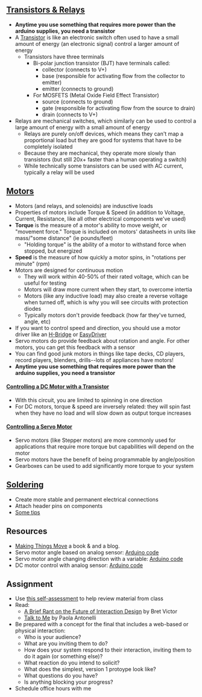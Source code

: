 ## [Transistors & Relays](https://itp.nyu.edu/physcomp/lessons/electronics/transistors-relays-and-controlling-high-current-loads/)
- **Anytime you use something that requires more power than the arduino supplies, you need a transistor**
- A [Transistor](https://learn.sparkfun.com/tutorials/transistors/all) is like an electronic switch often used to have a small amount of energy (an electronic signal) control a larger amount of energy
    - Transistors have three terminals 
        - Bi-polar junction transistor (BJT) have terminals called:
            - collector (connects to V+)
            - base (responsible for activating flow from the collector to emitter)
            - emitter (connects to ground)
        - For MOSFETS (Metal Oxide Field Effect Transistor)
            - source (connects to ground)
            - gate (responsible for activating flow from the source to drain)
            - drain (connects to V+)
- Relays are mechanical switches, which similarly can be used to control a large amount of energy with a small amount of energy
    - Relays are purely on/off devices, which means they can't map a proportional load but they are good for systems that have to be completely isolated
    - Because they are mechanical, they operate more slowly than transistors (but still 20x+ faster than a human operating a switch)
    - While technically some transistors can be used with AC current, typically a relay will be used 

## [Motors](https://itp.nyu.edu/physcomp/lessons/dc-motors-the-basics/)
- Motors (and relays, and solenoids) are indusctive loads
- Properties of motors include Torque & Speed (in addition to Voltage, Current, Resistance, like all other electrical components we've used)
- **Torque** is the measure of a motor's ability to move weight, or "movement force." Torque is included on motors' datasheets in units like mass/"some distance" (ie pounds/feet)
    - "Holding torque" is the ability of a motor to withstand force when stopped, but energized
- **Speed** is the measure of how quickly a motor spins, in "rotations per minute" (rpm)
- Motors are designed for continuous motion
    - They will work within 40-50% of their rated voltage, which can be useful for testing
    - Motors will draw more current when they start, to overcome intertia
    - Motors (like any inductive load) may also create a reverse voltage when turned off, which is why you will see circuits with protection diodes
    - Typically motors don't provide feedback (how far they've turned, angle, etc)
- If you want to control speed and direction, you should use a motor driver like an [H-Bridge](https://www.sparkfun.com/products/315) or [EasyDriver](https://www.sparkfun.com/products/12779)
- Servo motors do provide feedback about rotation and angle. For other motors, you can get this feedback with a sensor
- You can find good junk motors in things like tape decks, CD players, record players, blenders, drills--lots of appliances have motors!
- **Anytime you use something that requires more power than the arduino supplies, you need a transistor**

#### [Controlling a DC Motor with a Transistor](https://learn.adafruit.com/experimenters-guide-for-metro/circ03-intro)
- With this circuit, you are limited to spinning in one direction
- For DC motors, torque & speed are inversely related: they will spin fast when they have no load and will slow down as output torque increases

#### [Controlling a Servo Motor](https://learn.adafruit.com/experimenters-guide-for-metro/circ04-intro)
- Servo motors (like Stepper motors) are more commonly used for applications that require more torque but capabilities will depend on the motor
- Servo motors have the benefit of being programmable by angle/position
- Gearboxes can be used to add significantly more torque to your system

## [Soldering](https://learn.sparkfun.com/tutorials/how-to-solder-through-hole-soldering)
- Create more stable and permanent electrical connections
- Attach header pins on components
- [Some tips]()

## Resources
- [Making Things Move](http://www.makingthingsmove.com/) a book & and a blog.
- Servo motor angle based on analog sensor: [Arduino code](https://create.arduino.cc/editor/jfunky7/71ac5d64-6815-40ec-9909-d57dd834a1ed/preview)
- Servo motor angle changing direction with a variable: [Arduino code](https://create.arduino.cc/editor/jfunky7/475dba59-170f-4d47-a0da-2ddcee13b8e1/preview)
- DC motor control with analog sensor: [Arduino code](https://create.arduino.cc/editor/jfunky7/70ef8597-08e2-4c52-89c6-b7c66e1ab321/preview)

## Assignment 
- Use [this self-assessment](https://forms.gle/4FiVSaczJUntFvf68) to help review material from class
- Read:
    - [A Brief Rant on the Future of Interaction Design](http://worrydream.com/ABriefRantOnTheFutureOfInteractionDesign/) by Bret Victor
    - [Talk to Me](https://www.moma.org/interactives/exhibitions/2011/talktome/essay/) by Paola Antonelli
- Be prepared with a concept for the final that includes a web-based or physical interaction:
    - Who is your audience?
    - What are you inviting them to do?
    - How does your system respond to their interaction, inviting them to do it again (or something else)?
    - What reaction do you intend to solicit?
    - What does the simplest, version 1 protoype look like?
    - What questions do you have?
    - Is anything blocking your progress?
- Schedule office hours with me
